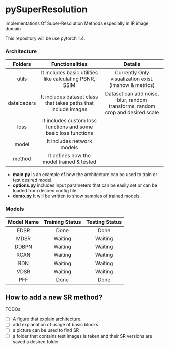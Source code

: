 # pySuperResolution
Implementations Of Super-Resolution Methods especially in IR image domain

This repository will be use pytorch 1.4. 

### Architecture
|   Folders   	|                         Functionalities                        	|                                    Details                                    	|
|:-----------:	|:--------------------------------------------------------------:	|:-----------------------------------------------------------------------------:	|
|    utils    	| It includes basic utilities like calculating PSNR, SSIM        	| Currently Only visualization exist.(imshow & metrics)                         	|
| dataloaders 	| It includes dataset class that takes paths that include images 	| Dataset can add noise, blur, random transforms, random crop and desired scale 	|
|      loss     | It includes custom loss functions and some basic loss functions   |                                                                                	|
|    model      | It includes network models                                      	|                                                                               	|
|   method    	| It defines how the model trained & tested                      	|                                                                               	|

- **main.py** is an example of how the architecture can be used to train or test desired model.
- **options.py** includes input parameters that can be easily set or can be loaded from desired config file.
- **demo.py** It will be written to show samples of trained models.

### Models

|   Model Name  |   Training Status     |  Testing Status    |
|:-----------:	|:-------------------:	|:-----------------: |
|    EDSR    	| Done       	        | Done               |
|    MDSR    	| Waiting       	    | Waiting            |
|    DDBPN    	| Waiting       	    | Waiting            |
|    RCAN    	| Waiting       	    | Waiting            |
|    RDN    	| Waiting       	    | Waiting            |
|    VDSR    	| Waiting       	    | Waiting            |
|    PFF    	| Done       	        | Done              |


## How to add a new SR method?

TODOs:
- [ ] A figure that explain architecture.
- [ ] add explanation of usage of basic blocks 
- [ ] a picture can be used to find SR
- [ ] a folder that contains test images is taken and their SR versions are saved a desired folder
